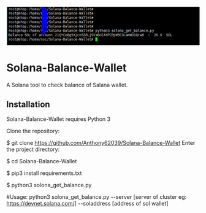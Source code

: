 ![Solana-Balance-Wallet](https://raw.githubusercontent.com/Anthony62039/Solana-Balance-Wallet/main/Capture.PNG)



# Solana-Balance-Wallet
A Solana tool to check balance of Salana wallet. 

## Installation

Solana-Balance-Wallet requires Python 3

Clone the repository:

$ git clone https://github.com/Anthony62039/Solana-Balance-Wallet
Enter the project directory:

$ cd Solana-Balance-Wallet

$ pip3 install requirements.txt

$ python3 solona_get_balance.py

#Usage:
python3 solona_get_balance.py --server [server of cluster eg: https://devnet.solana.com/] --soladdress [address of sol wallet]



